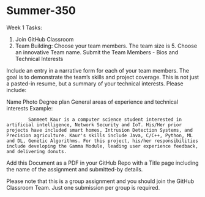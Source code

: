 # Summer-350
Week 1 Tasks:

  1.   Join GitHub Classroom
  2.  Team Building:
Choose your team members. The team size is 5. Choose an innovative Team name. Submit the Team Members - Bios and Technical Interests

Include an entry in a narrative form for each of your team members. The goal is to demonstrate the team’s skills and project coverage. This is not just a pasted-in resume, but a summary of your technical interests. Please include:

Name
Photo
Degree plan
General areas of experience and technical interests
Example:

            Sanmeet Kaur is a computer science student interested in artificial intelligence, Network Security and IoT. His/Her prior projects have included smart homes, Intrusion Detection Systems, and Precision agriculture. Kaur's skills include Java, C/C++, Python, ML and DL, Genetic Algorithms. For this project, his/her responsibilities include developing the Gamma Module, leading user experience feedback, and delivering donuts.


Add this Document as a PDF in your GitHub Repo with a Title page including the name of the assignment and submitted-by details. 

Please note that this is a group assignment and you should join the GitHub Classroom Team. Just one submission per group is required.
